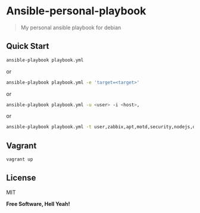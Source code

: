 Ansible-personal-playbook
===

> My personal ansible playbook for debian

Quick Start
---

```bash
ansible-playbook playbook.yml
```

or

```bash
ansible-playbook playbook.yml -e 'target=<target>'
```

or

```bash
ansible-playbook playbook.yml -u <user> -i <host>,
```

or

```bash
ansible-playbook playbook.yml -t user,zabbix,apt,motd,security,nodejs,dokku -e 'zabbix_server=zabbix.example.com'
```

Vagrant
---

```bash
vagrant up
```

License
---

MIT

**Free Software, Hell Yeah!**
